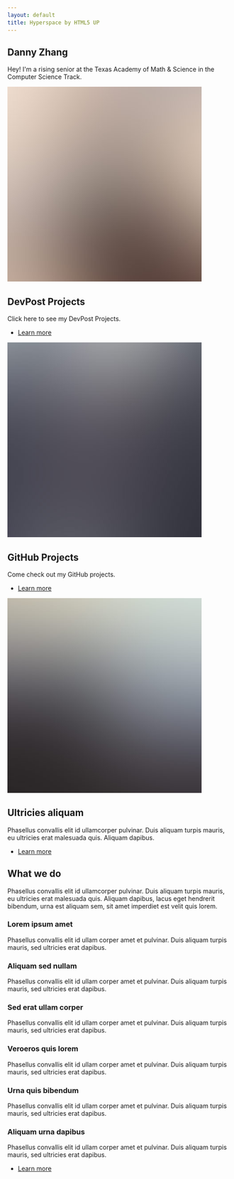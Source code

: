 ```yaml
---
layout: default
title: Hyperspace by HTML5 UP
---
```

<!-- Intro -->
<section id="intro" class="wrapper style1 fullscreen fade-up">
	<div class="inner">
		<h1>Danny Zhang</h1>
		<p>Hey! I'm a rising senior at the Texas Academy of Math & Science in the Computer Science Track.</p>
	</div>
</section>

<!-- One -->
<section id="one" class="wrapper style2 spotlights">
	<section>
		<a href="#" class="image"><img src="images/pic01.jpg" alt="" data-position="center center" /></a>
		<div class="content">
			<div class="inner">
				<h2>DevPost Projects</h2>
				<p>Click here to see my DevPost Projects.</p>
				<ul class="actions">
					<li><a href="https://devpost.com/dannyzhangtx" class="button">Learn more</a></li>
				</ul>
			</div>
		</div>
	</section>
	<section>
		<a href="#" class="image"><img src="images/pic02.jpg" alt="" data-position="top center" /></a>
		<div class="content">
			<div class="inner">
				<h2>GitHub Projects</h2>
				<p>Come check out my GitHub projects.</p>
				<ul class="actions">
					<li><a href="#" class="button">Learn more</a></li>
				</ul>
			</div>
		</div>
	</section>
	<section>
		<a href="#" class="image"><img src="images/pic03.jpg" alt="" data-position="25% 25%" /></a>
		<div class="content">
			<div class="inner">
				<h2>Ultricies aliquam</h2>
				<p>Phasellus convallis elit id ullamcorper pulvinar. Duis aliquam turpis mauris, eu ultricies erat malesuada quis. Aliquam dapibus.</p>
				<ul class="actions">
					<li><a href="#" class="button">Learn more</a></li>
				</ul>
			</div>
		</div>
	</section>
</section>

<!-- Two -->
<section id="two" class="wrapper style3 fade-up">
	<div class="inner">
		<h2>What we do</h2>
		<p>Phasellus convallis elit id ullamcorper pulvinar. Duis aliquam turpis mauris, eu ultricies erat malesuada quis. Aliquam dapibus, lacus eget hendrerit bibendum, urna est aliquam sem, sit amet imperdiet est velit quis lorem.</p>
		<div class="features">
			<section>
				<span class="icon major fa-code"></span>
				<h3>Lorem ipsum amet</h3>
				<p>Phasellus convallis elit id ullam corper amet et pulvinar. Duis aliquam turpis mauris, sed ultricies erat dapibus.</p>
			</section>
			<section>
				<span class="icon major fa-lock"></span>
				<h3>Aliquam sed nullam</h3>
				<p>Phasellus convallis elit id ullam corper amet et pulvinar. Duis aliquam turpis mauris, sed ultricies erat dapibus.</p>
			</section>
			<section>
				<span class="icon major fa-cog"></span>
				<h3>Sed erat ullam corper</h3>
				<p>Phasellus convallis elit id ullam corper amet et pulvinar. Duis aliquam turpis mauris, sed ultricies erat dapibus.</p>
			</section>
			<section>
				<span class="icon major fa-desktop"></span>
				<h3>Veroeros quis lorem</h3>
				<p>Phasellus convallis elit id ullam corper amet et pulvinar. Duis aliquam turpis mauris, sed ultricies erat dapibus.</p>
			</section>
			<section>
				<span class="icon major fa-chain"></span>
				<h3>Urna quis bibendum</h3>
				<p>Phasellus convallis elit id ullam corper amet et pulvinar. Duis aliquam turpis mauris, sed ultricies erat dapibus.</p>
			</section>
			<section>
				<span class="icon major fa-diamond"></span>
				<h3>Aliquam urna dapibus</h3>
				<p>Phasellus convallis elit id ullam corper amet et pulvinar. Duis aliquam turpis mauris, sed ultricies erat dapibus.</p>
			</section>
		</div>
		<ul class="actions">
			<li><a href="#" class="button">Learn more</a></li>
		</ul>
	</div>
</section>
